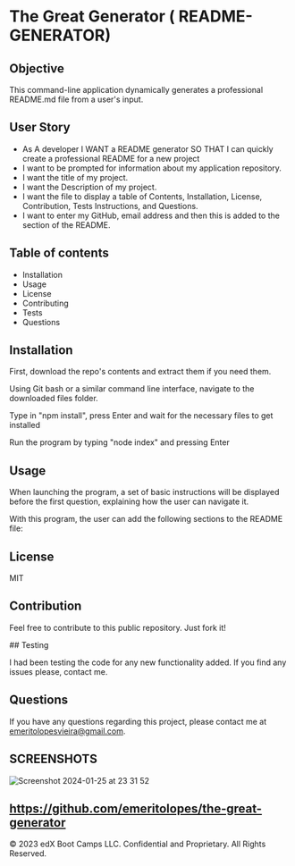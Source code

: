 # The Great Generator ( README-GENERATOR)
## Objective

This command-line application dynamically generates a professional README.md file from a user's input.

## User Story

* As A developer I WANT a README generator SO THAT I can quickly create a professional README for a new project
* I want to be prompted for information about my application repository.
* I want the title of my project.
* I want the Description of my project.
* I want the file to display a table of Contents, Installation, License, Contribution, Tests Instructions, and Questions.
* I want to enter my GitHub, email address and then this is added to the section of the README.


## Table of contents


   * Installation 
   * Usage 
   * License 
   * Contributing 
   * Tests 
   * Questions

     
## Installation

First, download the repo's contents and extract them if you need them.

Using Git bash or a similar command line interface, navigate to the downloaded files folder.

Type in "npm install", press Enter and wait for the necessary files to get installed

Run the program by typing "node index" and pressing Enter


## Usage

When launching the program, a set of basic instructions will be displayed before the first question, explaining how the user can navigate it.

With this program, the user can add the following sections to the README file:


## License

MIT


## Contribution

Feel free to contribute to this public repository. Just fork it!


## Testing

I had been testing the code for any new functionality added. If you find any  issues please, contact me.

## Questions

If you have any questions regarding this project, please contact me at emeritolopesvieira@gmail.com.

## SCREENSHOTS


![Screenshot 2024-01-25 at 23 31 52](https://github.com/emeritolopes/the-great-generator/assets/101825132/8e60a2c7-6bba-4c1f-8bf9-dc37b1e2f5b0)

https://github.com/emeritolopes/the-great-generator
---

© 2023 edX Boot Camps LLC. Confidential and Proprietary. All Rights Reserved.
